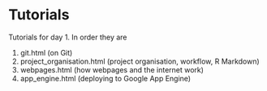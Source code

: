 # Tutorials

Tutorials for day 1. In order they are

1. git.html (on Git)
2. project_organisation.html (project organisation, workflow, R Markdown)
3. webpages.html (how webpages and the internet work)
4. app_engine.html (deploying to Google App Engine)


